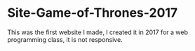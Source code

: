 # Site-Game-of-Thrones-2017
This was the first website I made, I created it in 2017 for a web programming class, it is not responsive.
